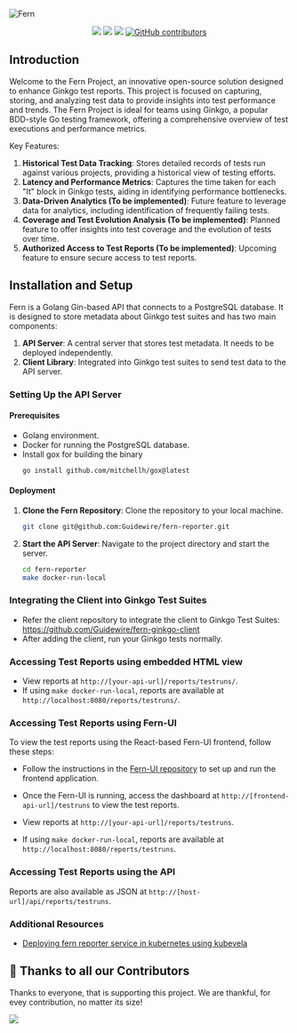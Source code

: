 ![Fern](https://github.com/guidewire/fern-reporter/raw/main/docs/images/logo-no-background.png)

<p align="center">
    <a href="https://github.com/guidewire/fern-reporter/blob/main/LICENSE" alt="License">
        <img src="https://badgen.net/github/license/guidewire/fern-reporter/" /></a>
    <!-- <a href="https://github.com/guidewire/fern-reporter/actions" alt="Fern Reporter Release"> -->
    <!--     <img alt="GitHub Workflow Status (with event)" src="https://img.shields.io/github/actions/workflow/status/guidewire/fern-reporter/build.yml?event=pull_request"></a> -->
    <a href="https://goreportcard.com/report/github.com/guidewire/fern-reporter" alt="Go Report Card">
        <img src="https://goreportcard.com/badge/github.com/guidewire/fern-reporter" /></a>
    <a href="https://codecov.io/gh/guidewire-oss/fern-reporter" alt="Code Coverage">
        <img src="https://codecov.io/gh/guidewire-oss/fern-reporter/branch/main/graph/badge.svg" /></a>
    <a href="https://github.com/guidewire/fern-reporter/graphs/contributors" alt="Release">
        <img alt="GitHub contributors" src="https://img.shields.io/github/contributors/guidewire/fern-reporter"></a>
</p>

## Introduction

Welcome to the Fern Project, an innovative open-source solution designed to enhance Ginkgo test reports. This project is focused on capturing, storing, and analyzing test data to provide insights into test performance and trends. The Fern Project is ideal for teams using Ginkgo, a popular BDD-style Go testing framework, offering a comprehensive overview of test executions and performance metrics.

Key Features:

1. **Historical Test Data Tracking**: Stores detailed records of tests run against various projects, providing a historical view of testing efforts.
2. **Latency and Performance Metrics**: Captures the time taken for each "It" block in Ginkgo tests, aiding in identifying performance bottlenecks.
3. **Data-Driven Analytics (To be implemented)**: Future feature to leverage data for analytics, including identification of frequently failing tests.
4. **Coverage and Test Evolution Analysis (To be implemented)**: Planned feature to offer insights into test coverage and the evolution of tests over time.
5. **Authorized Access to Test Reports (To be implemented)**: Upcoming feature to ensure secure access to test reports.

## Installation and Setup

Fern is a Golang Gin-based API that connects to a PostgreSQL database. It is designed to store metadata about Ginkgo test suites and has two main components:

1. **API Server**: A central server that stores test metadata. It needs to be deployed independently.
2. **Client Library**: Integrated into Ginkgo test suites to send test data to the API server.

### Setting Up the API Server

#### Prerequisites

- Golang environment.
- Docker for running the PostgreSQL database.
- Install gox for building the binary
   ```bash
   go install github.com/mitchellh/gox@latest
   ```

#### Deployment

1. **Clone the Fern Repository**: Clone the repository to your local machine.
   ```bash
   git clone git@github.com:Guidewire/fern-reporter.git
   ```
2. **Start the API Server**: Navigate to the project directory and start the server.
   ```bash
   cd fern-reporter
   make docker-run-local
   ```

### Integrating the Client into Ginkgo Test Suites

* Refer the client repository to integrate the client to Ginkgo Test Suites: 
  https://github.com/Guidewire/fern-ginkgo-client
* After adding the client, run your Ginkgo tests normally.

### Accessing Test Reports using embedded HTML view

- View reports at `http://[your-api-url]/reports/testruns/`.
- If using `make docker-run-local`, reports are available at `http://localhost:8080/reports/testruns/`.

### Accessing Test Reports using Fern-UI

To view the test reports using the React-based Fern-UI frontend, follow these steps:

- Follow the instructions in the [Fern-UI repository](https://github.com/Guidewire/fern-ui) to set up and run the frontend application.
- Once the Fern-UI is running, access the dashboard at `http://[frontend-api-url]/testruns` to view the test reports.

- View reports at `http://[your-api-url]/reports/testruns`.
- If using `make docker-run-local`, reports are available at `http://localhost:8080/reports/testruns`.

### Accessing Test Reports using the API
Reports are also available as JSON at `http://[host-url]/api/reports/testruns`.

### Additional Resources

- [Deploying fern reporter service in kubernetes using kubevela](docs/kubevela/README.md)

## 🤩 Thanks to all our Contributors

Thanks to everyone, that is supporting this project. We are thankful, for evey contribution, no matter its size!

<a href="https://github.com/Guidewire/fern-reporter/graphs/contributors">
  <img src="https://contrib.rocks/image?repo=Guidewire/fern-reporter" />
</a>
